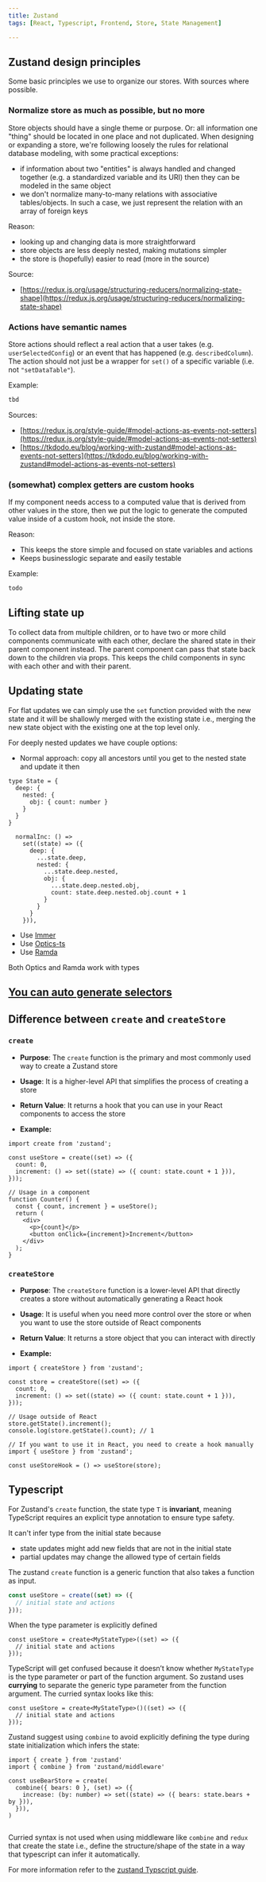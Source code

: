 ```yaml
---
title: Zustand
tags: [React, Typescript, Frontend, Store, State Management]

---
```



## Zustand design principles

Some basic principles we use to organize our stores. With sources where possible.

### Normalize store as much as possible, but no more

Store objects should have a single theme or purpose. Or: all information one "thing" should be located
in one place and not duplicated. When designing or expanding a store, we're following loosely the rules
for relational database modeling, with some practical exceptions:

- if information about two "entities" is always handled and changed together (e.g. a standardized variable and its URI)
then they can be modeled in the same object
- we don't normalize many-to-many relations with associative tables/objects. In such a case, we just represent
the relation with an array of foreign keys

Reason:

- looking up and changing data is more straightforward
- store objects are less deeply nested, making mutations simpler
- the store is (hopefully) easier to read (more in the source)

Source:

- [https://redux.js.org/usage/structuring-reducers/normalizing-state-shape](https://redux.js.org/usage/structuring-reducers/normalizing-state-shape)

### Actions have semantic names

Store actions should reflect a real action that a user takes (e.g. `userSelectedConfig`)
or an event that has happened (e.g. `describedColumn`). The action should not just be a wrapper
for `set()` of a specific variable (i.e. not `"setDataTable"`).

Example:

```js
tbd
```

Sources:

- [https://redux.js.org/style-guide/#model-actions-as-events-not-setters](https://redux.js.org/style-guide/#model-actions-as-events-not-setters)
- [https://tkdodo.eu/blog/working-with-zustand#model-actions-as-events-not-setters](https://tkdodo.eu/blog/working-with-zustand#model-actions-as-events-not-setters)

### (somewhat) complex getters are custom hooks

If my component needs access to a computed value that is derived from other values in the store,
then we put the logic to generate the computed value inside of a custom hook, not inside the store.

Reason:

- This keeps the store simple and focused on state variables and actions
- Keeps businesslogic separate and easily testable

Example:

```js
todo
```

## Lifting state up

To collect data from multiple children, or to have two or more child components communicate with each other, declare the shared state in their parent component instead. The parent component can pass that state back down to the children via props. This keeps the child components in sync with each other and with their parent.

## Updating state

For flat updates we can simply use the `set` function provided with the new state and it will be shallowly merged with the existing state i.e., merging the new state object with the existing one at the top level only.

For deeply nested updates we have couple options:
- Normal approach: copy all ancestors until you get to the nested state and update it then

```JS
type State = {
  deep: {
    nested: {
      obj: { count: number }
    }
  }
}

  normalInc: () =>
    set((state) => ({
      deep: {
        ...state.deep,
        nested: {
          ...state.deep.nested,
          obj: {
            ...state.deep.nested.obj,
            count: state.deep.nested.obj.count + 1
          }
        }
      }
    })),

```

- Use [Immer](https://github.com/immerjs/immer)
- Use [Optics-ts](https://github.com/akheron/optics-ts/)
- Use [Ramda](https://ramdajs.com/)

Both Optics and Ramda work with types

## [You can auto generate selectors](https://zustand.docs.pmnd.rs/guides/auto-generating-selectors)


## Difference between `create` and `createStore`

### `create`

- **Purpose**: The `create` function is the primary and most commonly used way to create a Zustand store
    
- **Usage**: It is a higher-level API that simplifies the process of creating a store
    
- **Return Value**: It returns a hook that you can use in your React components to access the store
- **Example:**
```JS
import create from 'zustand';

const useStore = create((set) => ({
  count: 0,
  increment: () => set((state) => ({ count: state.count + 1 })),
}));

// Usage in a component
function Counter() {
  const { count, increment } = useStore();
  return (
    <div>
      <p>{count}</p>
      <button onClick={increment}>Increment</button>
    </div>
  );
}
```


### `createStore`

- **Purpose**: The `createStore` function is a lower-level API that directly creates a store without automatically generating a React hook
    
- **Usage**: It is useful when you need more control over the store or when you want to use the store outside of React components
    
- **Return Value**: It returns a store object that you can interact with directly
- **Example:**
```JS
import { createStore } from 'zustand';

const store = createStore((set) => ({
  count: 0,
  increment: () => set((state) => ({ count: state.count + 1 })),
}));

// Usage outside of React
store.getState().increment();
console.log(store.getState().count); // 1

// If you want to use it in React, you need to create a hook manually
import { useStore } from 'zustand';

const useStoreHook = () => useStore(store);
```


## Typescript

For Zustand's `create` function, the state type `T` is **invariant**, meaning TypeScript requires an explicit type annotation to ensure type safety.

It can't infer type from the initial state because
- state updates might add new fields that are not in the initial state
- partial updates may change the allowed type of certain fields

The zustand `create` function is a generic function that also takes a function as input. 
```ts
const useStore = create((set) => ({
  // initial state and actions
}));
```

When the type parameter is explicitly defined

```TS
const useStore = create<MyStateType>((set) => ({
  // initial state and actions
}));
```

TypeScript will get confused because it doesn’t know whether `MyStateType` is the type parameter or part of the function argument. 
So zustand uses **currying** to separate the generic type parameter from the function argument. The curried syntax looks like this:

```TS
const useStore = create<MyStateType>()((set) => ({
  // initial state and actions
}));
```


Zustand suggest using `combine` to avoid explicitly defining the type during state initialization which infers the state:

```TS
import { create } from 'zustand'
import { combine } from 'zustand/middleware'

const useBearStore = create(
  combine({ bears: 0 }, (set) => ({
    increase: (by: number) => set((state) => ({ bears: state.bears + by })),
  })),
)


```

Curried syntax is not used when using middleware like `combine` and `redux` that create the state i.e., define the structure/shape of the state in a way that typescript can infer it automatically.

For more information refer to the [zustand Typscript guide](https://zustand.docs.pmnd.rs/guides/typescript).
